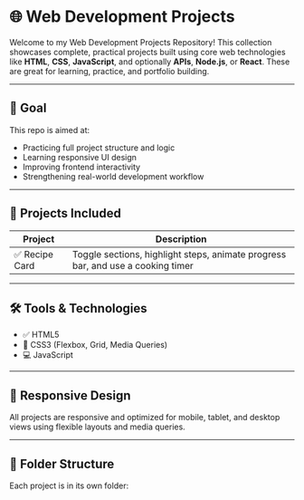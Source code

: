 # 🌐 Web Development Projects

Welcome to my Web Development Projects Repository! This collection showcases complete, practical projects built using core web technologies like **HTML**, **CSS**, **JavaScript**, and optionally **APIs**, **Node.js**, or **React**. These are great for learning, practice, and portfolio building.

---

## 🎯 Goal

This repo is aimed at:
- Practicing full project structure and logic
- Learning responsive UI design
- Improving frontend interactivity
- Strengthening real-world development workflow

---

## 📁 Projects Included

| Project | Description |
|--------|-------------|
| ✅ Recipe Card | Toggle sections, highlight steps, animate progress bar, and use a cooking timer |
---

## 🛠️ Tools & Technologies

- ✅ HTML5
- 🎨 CSS3 (Flexbox, Grid, Media Queries)
- 💻 JavaScript 
---

## 📱 Responsive Design

All projects are responsive and optimized for mobile, tablet, and desktop views using flexible layouts and media queries.

---

## 📂 Folder Structure

Each project is in its own folder:
